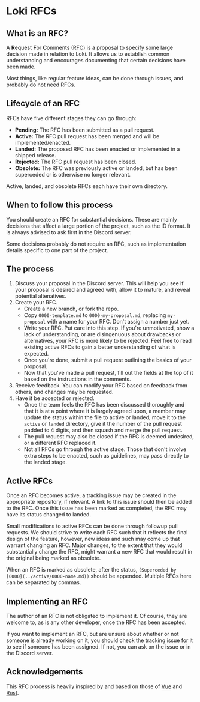 # Loki RFCs

## What is an RFC?

A **R**equest **F**or **C**omments (RFC) is a proposal to specify some large decision made in relation to Loki. It allows us to establish common understanding and encourages documenting that certain decisions have been made.

Most things, like regular feature ideas, can be done through issues, and probably do not need RFCs.

## Lifecycle of an RFC

RFCs have five different stages they can go through:

- **Pending:** The RFC has been submitted as a pull request.
- **Active:** The RFC pull request has been merged and will be implemented/enacted.
- **Landed:** The proposed RFC has been enacted or implemented in a shipped release.
- **Rejected:** The RFC pull request has been closed.
- **Obsolete:** The RFC was previously active or landed, but has been superceded or is otherwise no longer relevant.

Active, landed, and obsolete RFCs each have their own directory.

## When to follow this process

You should create an RFC for substantial decisions. These are mainly decisions that affect a large portion of the project, such as the ID format. It is always advised to ask first in the Discord server.

Some decisions probably do not require an RFC, such as implementation details specific to one part of the project.

## The process

1. Discuss your proposal in the Discord server. This will help you see if your proposal is desired and agreed with, allow it to mature, and reveal potential altenatives.
2. Create your RFC.
	- Create a new branch, or fork the repo.
	- Copy `0000-template.md` to `0000-my-proposal.md`, replacing `my-proposal` with a name for your RFC. Don't assign a number just yet.
	- Write your RFC. Put care into this step. If you're unmotivated, show a lack of understanding, or are disingenuous about drawbacks or alternatives, your RFC is more likely to be rejected. Feel free to read existing active RFCs to gain a better understanding of what is expected.
	- Once you're done, submit a pull request outlining the basics of your proposal.
	- Now that you've made a pull request, fill out the fields at the top of it based on the instructions in the comments.
3. Receive feedback. You can modify your RFC based on feedback from others, and changes may be requested.
4. Have it be accepted or rejected.
	- Once the team feels the RFC has been discussed thoroughly and that it is at a point where it is largely agreed upon, a member may update the status within the file to active or landed, move it to the `active` or `landed` directory, give it the number of the pull request padded to 4 digits, and then squash and merge the pull request.
	- The pull request may also be closed if the RFC is deemed undesired, or a different RFC replaced it.
	- Not all RFCs go through the active stage. Those that don't involve extra steps to be enacted, such as guidelines, may pass directly to the landed stage.

## Active RFCs

Once an RFC becomes active, a tracking issue may be created in the appropriate repository, if relevant. A link to this issue should then be added to the RFC. Once this issue has been marked as completed, the RFC may have its status changed to landed.

Small modifications to active RFCs can be done through followup pull requests. We should strive to write each RFC such that it reflects the final design of the feature, however, new ideas and such may come up that warrant changing an RFC. Major changes, to the extent that they would substantially change the RFC, might warrant a new RFC that would result in the original being marked as obsolete.

When an RFC is marked as obsolete, after the status, `(Superceded by [0000](../active/0000-name.md))` should be appended. Multiple RFCs here can be separated by commas.

## Implementing an RFC

The author of an RFC is not obligated to implement it. Of course, they are welcome to, as is any other developer, once the RFC has been accepted.

If you want to implement an RFC, but are unsure about whether or not someone is already working on it, you should check the tracking issue for it to see if someone has been assigned. If not, you can ask on the issue or in the Discord server.

## Acknowledgements

This RFC process is heavily inspired by and based on those of [Vue](https://github.com/vuejs/rfcs) and [Rust](https://github.com/rust-lang/rfcs).